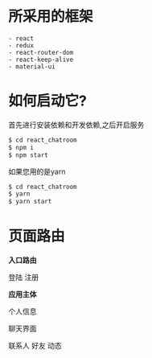 # 所采用的框架
    - react
    - redux
    - react-router-dom
    - react-keep-alive
    - material-ui

# 如何启动它?

首先进行安装依赖和开发依赖,之后开启服务

```sh
$ cd react_chatroom
$ npm i
$ npm start
```

如果您用的是yarn

```sh
$ cd react_chatroom
$ yarn
$ yarn start
```

# 页面路由

**入口路由**

登陆
注册

**应用主体**

个人信息 

聊天界面

联系人
好友
动态